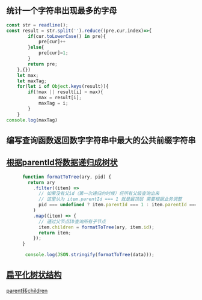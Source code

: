 ## 统计一个字符串出现最多的字母

```js
const str = readline();
const result = str.split('').reduce((pre,cur,index)=>{
        if(cur.toLowerCase() in pre){
            pre[cur]++
        }else{
            pre[cur]=1;
        }
        return pre;
    },{})
    let max;
    let maxTag;
    for(let i of Object.keys(result)){
        if(!max || result[i] > max){
            max = result[i];
            maxTag = i;
        }
    }
console.log(maxTag)
```

## 编写查询函数返回数字字符串中最大的公共前缀字符串



## [根据parentId将数据递归成树状](https://www.jianshu.com/p/622b9b2ca2d3)

```js
      function formatToTree(ary, pid) {
        return ary
          .filter((item) =>
            // 如果没有父id（第一次递归的时候）将所有父级查询出来
            // 这里认为 item.parentId === 1 就是最顶层 需要根据业务调整
            pid === undefined ? item.parentId === 1 : item.parentId === pid
          )
          .map((item) => {
            // 通过父节点ID查询所有子节点
            item.children = formatToTree(ary, item.id);
            return item;
          });
      }

       console.log(JSON.stringify(formatToTree(data)));
```

## [扁平化树状结构](https://blog.csdn.net/weixin_34184561/article/details/91502999)

[parent转children](https://www.bbsmax.com/A/QV5ZZjRw5y/)